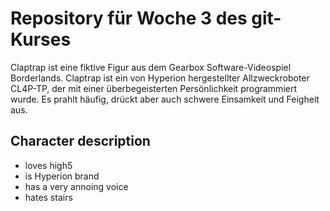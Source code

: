 # Repository für Woche 3 des git-Kurses

Claptrap ist eine fiktive Figur aus dem Gearbox Software-Videospiel
Borderlands. Claptrap ist ein von Hyperion hergestellter Allzweckroboter
CL4P-TP, der mit einer überbegeisterten Persönlichkeit programmiert wurde.
Es prahlt häufig, drückt aber auch schwere Einsamkeit und Feigheit aus.

## Character description

- loves high5
- is Hyperion brand
- has a very annoing voice
- hates stairs

